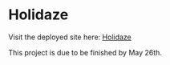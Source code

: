 # Holidaze

Visit the deployed site here: [Holidaze](https://holiday-booking-site.netlify.app/)

This project is due to be finished by May 26th.
